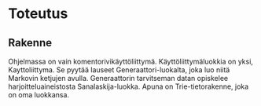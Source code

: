 # Toteutus

## Rakenne

Ohjelmassa on vain komentorivikäyttöliittymä. Käyttöliittymäluokkia on yksi, Kayttoliittyma. Se pyytää lauseet Generaattori-luokalta, joka luo niitä Markovin ketjujen avulla. Generaattorin tarvitseman datan opiskelee harjoitteluaineistosta Sanalaskija-luokka. Apuna on Trie-tietorakenne, joka on oma luokkansa.